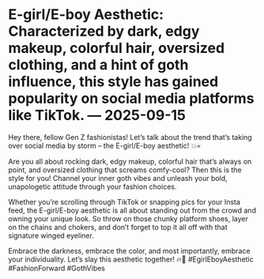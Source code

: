 # E-girl/E-boy Aesthetic: Characterized by dark, edgy makeup, colorful hair, oversized clothing, and a hint of goth influence, this style has gained popularity on social media platforms like TikTok. — 2025-09-15

Hey there, fellow Gen Z fashionistas! Let’s talk about the trend that’s taking over social media by storm – the E-girl/E-boy aesthetic! 💥💀

Are you all about rocking dark, edgy makeup, colorful hair that’s always on point, and oversized clothing that screams comfy-cool? Then this is the style for you! Channel your inner goth vibes and unleash your bold, unapologetic attitude through your fashion choices.

Whether you’re scrolling through TikTok or snapping pics for your Insta feed, the E-girl/E-boy aesthetic is all about standing out from the crowd and owning your unique look. So throw on those chunky platform shoes, layer on the chains and chokers, and don’t forget to top it all off with that signature winged eyeliner.

Embrace the darkness, embrace the color, and most importantly, embrace your individuality. Let’s slay this aesthetic together! 🔥🖤 #EgirlEboyAesthetic #FashionForward #GothVibes